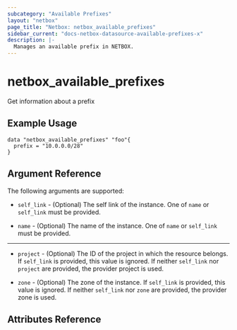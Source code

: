 ```yaml
---
subcategory: "Available Prefixes"
layout: "netbox"
page_title: "Netbox: netbox_available_prefixes"
sidebar_current: "docs-netbox-datasource-available-prefixes-x"
description: |-
  Manages an available prefix in NETBOX.
---
```


# netbox\_available\_prefixes
Get information about a prefix

## Example Usage

```hcl
data "netbox_available_prefixes" "foo"{
  prefix = "10.0.0.0/28"
}
```

## Argument Reference

The following arguments are supported:

* `self_link` - (Optional) The self link of the instance. One of `name` or `self_link` must be provided.

* `name` - (Optional) The name of the instance. One of `name` or `self_link` must be provided.

---

* `project` - (Optional) The ID of the project in which the resource belongs.
    If `self_link` is provided, this value is ignored.  If neither `self_link`
    nor `project` are provided, the provider project is used.

* `zone` - (Optional) The zone of the instance. If `self_link` is provided, this
    value is ignored.  If neither `self_link` nor `zone` are provided, the
    provider zone is used.

## Attributes Reference